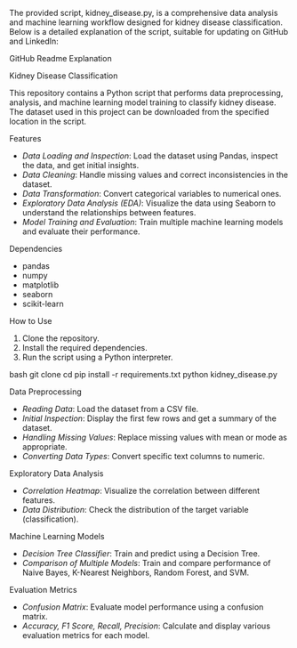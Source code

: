 The provided script, kidney_disease.py, is a comprehensive data analysis and machine learning workflow designed for kidney disease classification. Below is a detailed explanation of the script, suitable for updating on GitHub and LinkedIn:

GitHub Readme Explanation

Kidney Disease Classification

This repository contains a Python script that performs data preprocessing, analysis, and machine learning model training to classify kidney disease. The dataset used in this project can be downloaded from the specified location in the script.

Features

- *Data Loading and Inspection*: Load the dataset using Pandas, inspect the data, and get initial insights.
- *Data Cleaning*: Handle missing values and correct inconsistencies in the dataset.
- *Data Transformation*: Convert categorical variables to numerical ones.
- *Exploratory Data Analysis (EDA)*: Visualize the data using Seaborn to understand the relationships between features.
- *Model Training and Evaluation*: Train multiple machine learning models and evaluate their performance.

Dependencies

- pandas
- numpy
- matplotlib
- seaborn
- scikit-learn

How to Use

1. Clone the repository.
2. Install the required dependencies.
3. Run the script using a Python interpreter.

bash
git clone <repository-url>
cd <repository-directory>
pip install -r requirements.txt
python kidney_disease.py


Data Preprocessing

- *Reading Data*: Load the dataset from a CSV file.
- *Initial Inspection*: Display the first few rows and get a summary of the dataset.
- *Handling Missing Values*: Replace missing values with mean or mode as appropriate.
- *Converting Data Types*: Convert specific text columns to numeric.

Exploratory Data Analysis

- *Correlation Heatmap*: Visualize the correlation between different features.
- *Data Distribution*: Check the distribution of the target variable (classification).

Machine Learning Models

- *Decision Tree Classifier*: Train and predict using a Decision Tree.
- *Comparison of Multiple Models*: Train and compare performance of Naive Bayes, K-Nearest Neighbors, Random Forest, and SVM.

Evaluation Metrics

- *Confusion Matrix*: Evaluate model performance using a confusion matrix.
- *Accuracy, F1 Score, Recall, Precision*: Calculate and display various evaluation metrics for each model.
